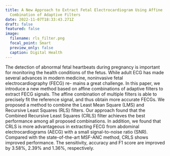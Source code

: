 ```yaml
---
title: A New Approach to Extract Fetal Electrocardiogram Using Affine
  Combination of Adaptive Filters
date: 2022-11-07T18:33:43.271Z
draft: false
featured: false
image:
  filename: rls_filter.png
  focal_point: Smart
  preview_only: false
  caption: Digital Health
---
```

The detection of abnormal fetal heartbeats during pregnancy is important for monitoring the health conditions of the fetus. While adult ECG has made several advances in modern medicine, noninvasive fetal electrocardiography (FECG) re- mains a great challenge. In this paper, we introduce a new method based on affine combinations of adaptive filters to extract FECG signals. The affine combination of multiple filters is able to precisely fit the reference signal, and thus obtain more accurate FECGs. We proposed a method to combine the Least Mean Square (LMS) and Recursive Least Squares (RLS) filters. Our approach found that the Combined Recursive Least Squares (CRLS) filter achieves the best performance among all proposed combinations. In addition, we found that CRLS is more advantageous in extracting FECG from abdominal electrocardiograms (AECG) with a small signal-to-noise ratio (SNR). Compared with the state-of-the-art MSF-ANC method, CRLS shows improved performance. The sensitivity, accuracy and F1 score are improved by 3.58%, 2.39% and 1.36%, respectively.